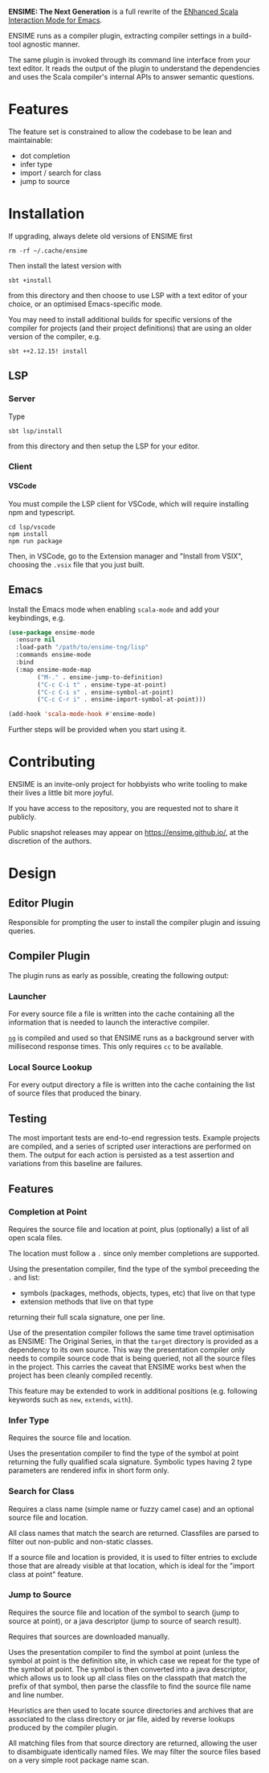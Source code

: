**ENSIME: The Next Generation** is a full rewrite of the [ENhanced Scala Interaction Mode for Emacs](https://ensime.github.io).

ENSIME runs as a compiler plugin, extracting compiler settings in a build-tool agnostic manner.

The same plugin is invoked through its command line interface from your text editor. It reads the output of the plugin to understand the dependencies and uses the Scala compiler's internal APIs to answer semantic questions.

# Features

The feature set is constrained to allow the codebase to be lean and maintainable:

- dot completion
- infer type
- import / search for class
- jump to source

# Installation

If upgrading, always delete old versions of ENSIME first

```
rm -rf ~/.cache/ensime
```

Then install the latest version with

```
sbt +install
```

from this directory and then choose to use LSP with a text editor of your choice, or an optimised Emacs-specific mode.

You may need to install additional builds for specific versions of the compiler for projects (and their project definitions) that are using an older version of the compiler, e.g.

```
sbt ++2.12.15! install
```

## LSP

### Server

Type

```
sbt lsp/install
```

from this directory and then setup the LSP for your editor.

### Client

#### VSCode

You must compile the LSP client for VSCode, which will require installing npm and typescript.

```
cd lsp/vscode
npm install
npm run package
```

Then, in VSCode, go to the Extension manager and "Install from VSIX", choosing the `.vsix` file that you just built.

## Emacs

Install the Emacs mode when enabling `scala-mode` and add your keybindings, e.g.

```lisp
(use-package ensime-mode
  :ensure nil
  :load-path "/path/to/ensime-tng/lisp"
  :commands ensime-mode
  :bind
  (:map ensime-mode-map
        ("M-." . ensime-jump-to-definition)
        ("C-c C-i t" . ensime-type-at-point)
        ("C-c C-i s" . ensime-symbol-at-point)
        ("C-c C-r i" . ensime-import-symbol-at-point)))

(add-hook 'scala-mode-hook #'ensime-mode)
```

Further steps will be provided when you start using it.

# Contributing

ENSIME is an invite-only project for hobbyists who write tooling to make their lives a little bit more joyful.

If you have access to the repository, you are requested not to share it publicly.

Public snapshot releases may appear on https://ensime.github.io/, at the discretion of the authors.

# Design

## Editor Plugin

Responsible for prompting the user to install the compiler plugin and issuing queries.

## Compiler Plugin

The plugin runs as early as possible, creating the following output:

### Launcher

For every source file a file is written into the cache containing all the information that is needed to launch the interactive compiler.

[`ng`](https://github.com/facebook/nailgun) is compiled and used so that ENSIME runs as a background server with millisecond response times. This only requires `cc` to be available.

### Local Source Lookup

For every output directory a file is written into the cache containing the list of source files that produced the binary.

## Testing

The most important tests are end-to-end regression tests. Example projects are compiled, and a series of scripted user interactions are performed on them. The output for each action is persisted as a test assertion and variations from this baseline are failures.

## Features

### Completion at Point

Requires the source file and location at point, plus (optionally) a list of all open scala files.

The location must follow a `.` since only member completions are supported.

Using the presentation compiler, find the type of the symbol preceeding the `.` and list:

- symbols (packages, methods, objects, types, etc) that live on that type
- extension methods that live on that type

returning their full scala signature, one per line.

Use of the presentation compiler follows the same time travel optimisation as ENSIME: The Original Series, in that the `target` directory is provided as a dependency to its own source. This way the presentation compiler only needs to compile source code that is being queried, not all the source files in the project. This carries the caveat that ENSIME works best when the project has been cleanly compiled recently.

This feature may be extended to work in additional positions (e.g. following keywords such as `new`, `extends`, `with`).

### Infer Type

Requires the source file and location.

Uses the presentation compiler to find the type of the symbol at point returning the fully qualified scala signature. Symbolic types having 2 type parameters are rendered infix in short form only.

### Search for Class

Requires a class name (simple name or fuzzy camel case) and an optional source file and location.

All class names that match the search are returned. Classfiles are parsed to filter out non-public and non-static classes.

If a source file and location is provided, it is used to filter entries to exclude those that are already visible at that location, which is ideal for the "import class at point" feature.

### Jump to Source

Requires the source file and location of the symbol to search (jump to source at point), or a java descriptor (jump to source of search result).

Requires that sources are downloaded manually.

Uses the presentation compiler to find the symbol at point (unless the symbol at point is the definition site, in which case we repeat for the type of the symbol at point. The symbol is then converted into a java descriptor, which allows us to look up all class files on the classpath that match the prefix of that symbol, then parse the classfile to find the source file name and line number.

Heuristics are then used to locate source directories and archives that are associated to the class directory or jar file, aided by reverse lookups produced by the compiler plugin.

All matching files from that source directory are returned, allowing the user to disambiguate identically named files. We may filter the source files based on a very simple root package name scan.
